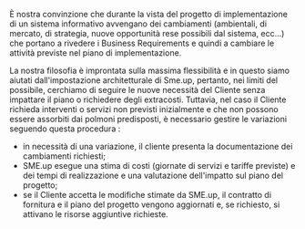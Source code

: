 È nostra convinzione che durante la vista del progetto di implementazione di un sistema informativo avvengano dei cambiamenti (ambientali, di mercato, di strategia, nuove opportunità rese possibili dal sistema, ecc...) che portano a rivedere i Business Requirements e quindi a cambiare le attività previste nel piano di implementazione.

La nostra filosofia è improntata sulla massima flessibilità e in questo siamo aiutati dall'impostazione architetturale di Sme.up, pertanto, nei limiti del possibile, cerchiamo di seguire le nuove necessità del Cliente senza impattare il piano o richiedere degli extracosti.
Tuttavia, nel caso il Cliente richieda interventi o servizi non previsti inizialmente e che non possono essere assorbiti dai polmoni predisposti, è necessario gestire le variazioni seguendo questa procedura : 

- in necessità di una variazione, il cliente presenta la documentazione dei cambiamenti richiesti;
- SME.up esegue una stima di costi (giornate di servizi e tariffe previste) e dei tempi di realizzazione e una valutazione dell'impatto sul piano del progetto;
- se il Cliente accetta le modifiche stimate da SME.up, il contratto di fornitura e il piano del progetto vengono aggiornati e, se richiesto, si attivano le risorse aggiuntive richieste.

